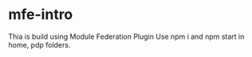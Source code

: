 # mfe-intro
Thia is build using Module Federation Plugin
Use npm i and npm start in home, pdp folders.
